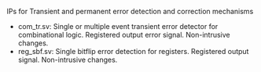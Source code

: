 IPs for Transient and permanent error detection and correction mechanisms

* com\_tr.sv: Single or multiple event transient error detector for
  combinational logic. Registered output error signal. Non-intrusive changes. 
* reg\_sbf.sv: Single bitflip error detection for registers. Registered output
   signal. Non-intrusive changes.

